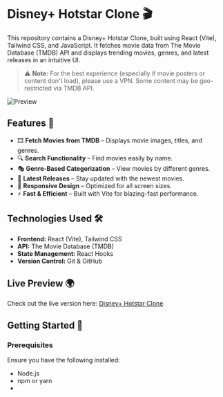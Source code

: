 # Disney+ Hotstar Clone 🎬

This repository contains a Disney+ Hotstar Clone, built using React (Vite), Tailwind CSS, and JavaScript. It fetches movie data from The Movie Database (TMDB) API and displays trending movies, genres, and latest releases in an intuitive UI.

> ⚠️ **Note:** For the best experience (especially if movie posters or content don't load), please use a VPN. Some content may be geo-restricted via TMDB API.

![Preview](https://drive.google.com/uc?export=view&id=1hU3xZ-BLDWfG_o6L8SimTDoWxsC3k47F)

## Features 🚀
- 🎞 **Fetch Movies from TMDB** – Displays movie images, titles, and genres.
- 🔍 **Search Functionality** – Find movies easily by name.
- 🎭 **Genre-Based Categorization** – View movies by different genres.
- 🎥 **Latest Releases** – Stay updated with the newest movies.
- 📱 **Responsive Design** – Optimized for all screen sizes.
- ⚡ **Fast & Efficient** – Built with Vite for blazing-fast performance.

## Technologies Used 🛠
- **Frontend:** React (Vite), Tailwind CSS
- **API:** The Movie Database (TMDB)
- **State Management:** React Hooks
- **Version Control:** Git & GitHub

## Live Preview 🌍
Check out the live version here: [Disney+ Hotstar Clone](https://disney-hostar.vercel.app/)

## Getting Started 🚀

### Prerequisites
Ensure you have the following installed:
- Node.js
- npm or yarn
- 
